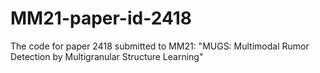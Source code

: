# MM21-paper-id-2418
The code for paper 2418 submitted to MM21: "MUGS: Multimodal Rumor Detection by Multigranular Structure Learning"
